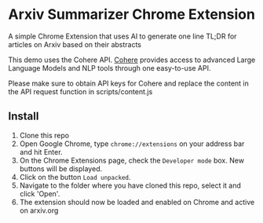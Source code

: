 # Arxiv Summarizer Chrome Extension

A simple Chrome Extension that uses AI to generate one line TL;DR for articles on Arxiv based on their abstracts


This demo uses the Cohere API. [Cohere](https://cohere.ai/) provides access to advanced Large Language Models and NLP tools through one easy-to-use API. 

Please make sure to obtain API keys for Cohere and replace the content in the API request function in scripts/content.js

## Install

1. Clone this repo
2. Open Google Chrome, type `chrome://extensions` on your address bar and hit Enter.
3. On the Chrome Extensions page, check the `Developer mode` box. New buttons will be displayed.
4. Click on the button `Load unpacked`.
5. Navigate to the folder where you have cloned this repo, select it and click 'Open'.
6. The extension should now be loaded and enabled on Chrome and active on arxiv.org
